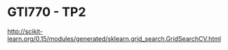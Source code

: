 # GTI770 - TP2

http://scikit-learn.org/0.15/modules/generated/sklearn.grid_search.GridSearchCV.html
